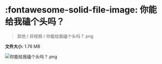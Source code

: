 # :fontawesome-solid-file-image: 你能给我磕个头吗？

> 其他 / 非视频 / 你能给我磕个头吗？.png

**文件大小**: 1.76 MB

<img src="https://file.hsyhx.top/archive/其他/非视频/你能给我磕个头吗？.png"  alt="你能给我磕个头吗？.png" />